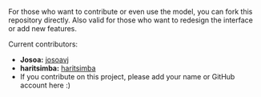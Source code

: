 For those who want to contribute or even use the model, you can fork this repository directly. Also valid for those who want to redesign the interface or add new features.

Current contributors: 
- **Josoa:** [josoavj](https://github.com/josoavj)
- **haritsimba:** [haritsimba](https://github.com/haritsimba)
- If you contribute on this project, please add your name or GitHub account here :)